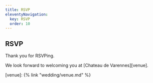 ```yaml
---
title: RSVP
eleventyNavigation:
  key: RSVP
  order: 10
---
```

## RSVP

Thank you for RSVPing.

We look forward to welcoming you at [Chateau de Varennes][venue].

[venue]: {% link "wedding/venue.md" %}

<!-- excerpt -->
